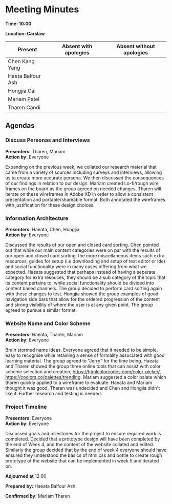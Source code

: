 # Meeting Minutes

**Time: 10:00** 

**Location: Carslaw**

| Present           | Absent with apologies | Absent without apologies |
| ----------------- | --------------------- | ------------------------ |
| Chen Kang Yang    |                       |                          |
| Haeta Balfour Ash |                       |                          |
| Hongjia Cai       |                       |                          |
| Mariam Patel      |                       |                          |
| Tharen Candi      |                       |                          |

## Agendas

### Discuss Personas and Interviews 

**Presenters:** Tharen, Mariam\
**Action by:** Everyone

Expanding on the previous week, we collated our research material that came from a variety of sources including surveys and interviews, allowing us to create more accurate persona. We then discussed the consequences of our findings in relation to our design. Mariam created Lo-fi/rough wire frames on the board as the group agreed on needed changes. Tharen will iterate on these wireframes in Adobe XD in order to allow a consistent presentation and portable/shareable format. Both annotated the wireframes with justification for these design choices.

### Information Architecture
**Presenters:** Haeata, Chen, Hongjia\
**Action by:** Everyone

Discussed the results of our open and closed card sorting. Chen pointed out that while our main content categories were on par with the results of our open and closed card sorting, the more miscellaneous items such extra resources, guides for setup (i.e downloading and setup of text editor or ide) and social functionality were in many cases differing from what we expected. Haeata suggested that perhaps instead of having a seperate category for extra resouces, they should be a sub category of the topic that its content pertains to, while social functionality should be divided into content based channels. The group decided to perform card sorting again with these changes to test. Hongjia showed the group examples of good navigation side bars that allow for the ordered progression of the content and strong visibility of where the user is at any given point. The group agreed to pursue a similar format.

### Website Name and Color Scheme

**Presenters:** Haeata, Tharen, Mariam\
**Action by:** Everyone

Brain stormed name ideas. Everyone agreed that it needed to be simple, easy to recognise while retaining a sense of formality associated with good learning material. The group agreed to "Jerry" for the time being. Haeata and Tharen showed the group three online tools that can assist with color scheme selection and creation, https://htmlcolorcodes.com/color-picker/, https://coolors.co/palettes/trending. Mariam suggested a color palate which tharen quickly applied to a wireframe to evaluate. Haeata and Mariam thought it was good, Tharen was undecided and Chen and Hongjia didn't like it. Further research and testing is needed.

### Project Timeline
**Presenters:** Everyone\
**Action by:** Everyone

Discussed goals and milestones for the project to ensure required work is completed. Decided that a prototype design will have been completed by the end of Week 4, and the content of the website collated and edited. Similarly the group decided that by the end of week 4 everyone should have ensured they understood the basics of html,css and bottle to create rough prototype of the website that can be implemented in week 5 and iterated on.


**Adjourned at** 12:00

**Prepared by:** Haeata Balfour Ash

**Confirmed by:** Mariam Tharen
